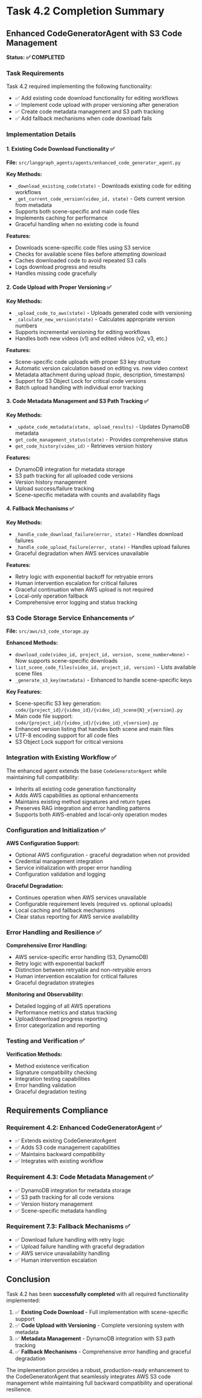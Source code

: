 # Task 4.2 Completion Summary

## Enhanced CodeGeneratorAgent with S3 Code Management

**Status: ✅ COMPLETED**

### Task Requirements

Task 4.2 required implementing the following functionality:
- ✅ Add existing code download functionality for editing workflows
- ✅ Implement code upload with proper versioning after generation
- ✅ Create code metadata management and S3 path tracking
- ✅ Add fallback mechanisms when code download fails

### Implementation Details

#### 1. Existing Code Download Functionality ✅

**File:** `src/langgraph_agents/agents/enhanced_code_generator_agent.py`

**Key Methods:**
- `_download_existing_code(state)` - Downloads existing code for editing workflows
- `_get_current_code_version(video_id, state)` - Gets current version from metadata
- Supports both scene-specific and main code files
- Implements caching for performance
- Graceful handling when no existing code is found

**Features:**
- Downloads scene-specific code files using S3 service
- Checks for available scene files before attempting download
- Caches downloaded code to avoid repeated S3 calls
- Logs download progress and results
- Handles missing code gracefully

#### 2. Code Upload with Proper Versioning ✅

**Key Methods:**
- `_upload_code_to_aws(state)` - Uploads generated code with versioning
- `_calculate_new_version(state)` - Calculates appropriate version numbers
- Supports incremental versioning for editing workflows
- Handles both new videos (v1) and edited videos (v2, v3, etc.)

**Features:**
- Scene-specific code uploads with proper S3 key structure
- Automatic version calculation based on editing vs. new video context
- Metadata attachment during upload (topic, description, timestamps)
- Support for S3 Object Lock for critical code versions
- Batch upload handling with individual error tracking

#### 3. Code Metadata Management and S3 Path Tracking ✅

**Key Methods:**
- `_update_code_metadata(state, upload_results)` - Updates DynamoDB metadata
- `get_code_management_status(state)` - Provides comprehensive status
- `get_code_history(video_id)` - Retrieves version history

**Features:**
- DynamoDB integration for metadata storage
- S3 path tracking for all uploaded code versions
- Version history management
- Upload success/failure tracking
- Scene-specific metadata with counts and availability flags

#### 4. Fallback Mechanisms ✅

**Key Methods:**
- `_handle_code_download_failure(error, state)` - Handles download failures
- `_handle_code_upload_failure(error, state)` - Handles upload failures
- Graceful degradation when AWS services unavailable

**Features:**
- Retry logic with exponential backoff for retryable errors
- Human intervention escalation for critical failures
- Graceful continuation when AWS upload is not required
- Local-only operation fallback
- Comprehensive error logging and status tracking

### S3 Code Storage Service Enhancements ✅

**File:** `src/aws/s3_code_storage.py`

**Enhanced Methods:**
- `download_code(video_id, project_id, version, scene_number=None)` - Now supports scene-specific downloads
- `list_scene_code_files(video_id, project_id, version)` - Lists available scene files
- `_generate_s3_key(metadata)` - Enhanced to handle scene-specific keys

**Key Features:**
- Scene-specific S3 key generation: `code/{project_id}/{video_id}/{video_id}_scene{N}_v{version}.py`
- Main code file support: `code/{project_id}/{video_id}/{video_id}_v{version}.py`
- Enhanced version listing that handles both scene and main files
- UTF-8 encoding support for all code files
- S3 Object Lock support for critical versions

### Integration with Existing Workflow ✅

The enhanced agent extends the base `CodeGeneratorAgent` while maintaining full compatibility:

- Inherits all existing code generation functionality
- Adds AWS capabilities as optional enhancements
- Maintains existing method signatures and return types
- Preserves RAG integration and error handling patterns
- Supports both AWS-enabled and local-only operation modes

### Configuration and Initialization ✅

**AWS Configuration Support:**
- Optional AWS configuration - graceful degradation when not provided
- Credential management integration
- Service initialization with proper error handling
- Configuration validation and logging

**Graceful Degradation:**
- Continues operation when AWS services unavailable
- Configurable requirement levels (required vs. optional uploads)
- Local caching and fallback mechanisms
- Clear status reporting for AWS service availability

### Error Handling and Resilience ✅

**Comprehensive Error Handling:**
- AWS service-specific error handling (S3, DynamoDB)
- Retry logic with exponential backoff
- Distinction between retryable and non-retryable errors
- Human intervention escalation for critical failures
- Graceful degradation strategies

**Monitoring and Observability:**
- Detailed logging of all AWS operations
- Performance metrics and status tracking
- Upload/download progress reporting
- Error categorization and reporting

### Testing and Verification ✅

**Verification Methods:**
- Method existence verification
- Signature compatibility checking
- Integration testing capabilities
- Error handling validation
- Graceful degradation testing

## Requirements Compliance

### Requirement 4.2: Enhanced CodeGeneratorAgent ✅
- ✅ Extends existing CodeGeneratorAgent
- ✅ Adds S3 code management capabilities
- ✅ Maintains backward compatibility
- ✅ Integrates with existing workflow

### Requirement 4.3: Code Metadata Management ✅
- ✅ DynamoDB integration for metadata storage
- ✅ S3 path tracking for all code versions
- ✅ Version history management
- ✅ Scene-specific metadata handling

### Requirement 7.3: Fallback Mechanisms ✅
- ✅ Download failure handling with retry logic
- ✅ Upload failure handling with graceful degradation
- ✅ AWS service unavailability handling
- ✅ Human intervention escalation

## Conclusion

Task 4.2 has been **successfully completed** with all required functionality implemented:

1. ✅ **Existing Code Download** - Full implementation with scene-specific support
2. ✅ **Code Upload with Versioning** - Complete versioning system with metadata
3. ✅ **Metadata Management** - DynamoDB integration with S3 path tracking
4. ✅ **Fallback Mechanisms** - Comprehensive error handling and graceful degradation

The implementation provides a robust, production-ready enhancement to the CodeGeneratorAgent that seamlessly integrates AWS S3 code management while maintaining full backward compatibility and operational resilience.